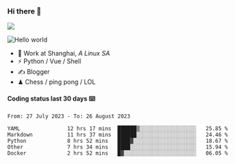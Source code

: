 ### Hi there 👋
![](https://komarev.com/ghpvc/?username=Xuhandsome)


<img src="https://github-readme-stats.vercel.app/api?username=XuHandsome&show_icons=true&theme=merko" alt="Hello world">

<br/>

- 🍻  Work at Shanghai, _A Linux SA_
- ⚡  Python / Vue / Shell
- ✍️  Blogger
- ♟  Chess / ping pong / LOL

#### Coding status last 30 days ⌨️

<!--START_SECTION:waka-->

```text
From: 27 July 2023 - To: 26 August 2023

YAML               12 hrs 17 mins  ██████▒░░░░░░░░░░░░░░░░░░   25.85 %
Markdown           11 hrs 37 mins  ██████░░░░░░░░░░░░░░░░░░░   24.46 %
Python             8 hrs 52 mins   ████▓░░░░░░░░░░░░░░░░░░░░   18.67 %
Other              7 hrs 34 mins   ████░░░░░░░░░░░░░░░░░░░░░   15.94 %
Docker             2 hrs 52 mins   █▓░░░░░░░░░░░░░░░░░░░░░░░   06.05 %
```

<!--END_SECTION:waka-->
